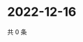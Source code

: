 # 2022-12-16

共 0 条

<!-- BEGIN WEIBO -->
<!-- 最后更新时间 Fri Dec 16 2022 09:05:07 GMT+0800 (China Standard Time) -->

<!-- END WEIBO -->
